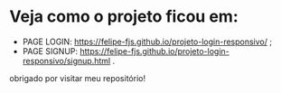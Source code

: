# Veja como o projeto ficou em:
  * PAGE LOGIN: https://felipe-fjs.github.io/projeto-login-responsivo/ ;
  * PAGE SIGNUP: https://felipe-fjs.github.io/projeto-login-responsivo/signup.html .

obrigado por visitar meu repositório!
